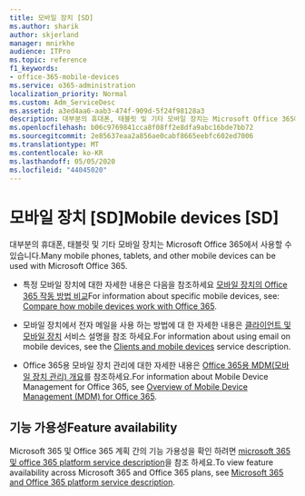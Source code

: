 ```yaml
---
title: 모바일 장치 [SD]
ms.author: sharik
author: skjerland
manager: mnirkhe
audience: ITPro
ms.topic: reference
f1_keywords:
- office-365-mobile-devices
ms.service: o365-administration
localization_priority: Normal
ms.custom: Adm_ServiceDesc
ms.assetid: a3ed4aa6-aab3-474f-909d-5f24f98128a3
description: 대부분의 휴대폰, 태블릿 및 기타 모바일 장치는 Microsoft Office 365에서 사용할 수 있습니다.
ms.openlocfilehash: b06c9769841cca8f08ff2e8dfa9abc16bde7bb72
ms.sourcegitcommit: 2e85637eaa2a856ae0cabf8665eebfc602ed7006
ms.translationtype: MT
ms.contentlocale: ko-KR
ms.lasthandoff: 05/05/2020
ms.locfileid: "44045020"
---
```

# <a name="mobile-devices-sd"></a><span data-ttu-id="763ee-103">모바일 장치 [SD]</span><span class="sxs-lookup"><span data-stu-id="763ee-103">Mobile devices [SD]</span></span>

<span data-ttu-id="763ee-104">대부분의 휴대폰, 태블릿 및 기타 모바일 장치는 Microsoft Office 365에서 사용할 수 있습니다.</span><span class="sxs-lookup"><span data-stu-id="763ee-104">Many mobile phones, tablets, and other mobile devices can be used with Microsoft Office 365.</span></span> 
  
- <span data-ttu-id="763ee-105">특정 모바일 장치에 대한 자세한 내용은 다음을 참조하세요 [모바일 장치의 Office 365 작동 방법 비교](https://go.microsoft.com/fwlink/p/?LinkId=282337)</span><span class="sxs-lookup"><span data-stu-id="763ee-105">For information about specific mobile devices, see: [Compare how mobile devices work with Office 365](https://go.microsoft.com/fwlink/p/?LinkId=282337).</span></span>
    
- <span data-ttu-id="763ee-106">모바일 장치에서 전자 메일을 사용 하는 방법에 대 한 자세한 내용은 [클라이언트 및 모바일 장치](../exchange-online-service-description/clients-and-mobile-devices.md) 서비스 설명을 참조 하세요.</span><span class="sxs-lookup"><span data-stu-id="763ee-106">For information about using email on mobile devices, see the [Clients and mobile devices](../exchange-online-service-description/clients-and-mobile-devices.md) service description.</span></span> 
    
- <span data-ttu-id="763ee-107">Office 365용 모바일 장치 관리에 대한 자세한 내용은 [Office 365용 MDM(모바일 장치 관리) 개요](https://go.microsoft.com/fwlink/?linkid=808602)를 참조하세요.</span><span class="sxs-lookup"><span data-stu-id="763ee-107">For information about Mobile Device Management for Office 365, see [Overview of Mobile Device Management (MDM) for Office 365](https://go.microsoft.com/fwlink/?linkid=808602).</span></span>
    
## <a name="feature-availability"></a><span data-ttu-id="763ee-108">기능 가용성</span><span class="sxs-lookup"><span data-stu-id="763ee-108">Feature availability</span></span>

<span data-ttu-id="763ee-109">Microsoft 365 및 Office 365 계획 간의 기능 가용성을 확인 하려면 [microsoft 365 및 office 365 platform service description](office-365-platform-service-description.md)을 참조 하세요.</span><span class="sxs-lookup"><span data-stu-id="763ee-109">To view feature availability across Microsoft 365 and Office 365 plans, see [Microsoft 365 and Office 365 platform service description](office-365-platform-service-description.md).</span></span>
  

